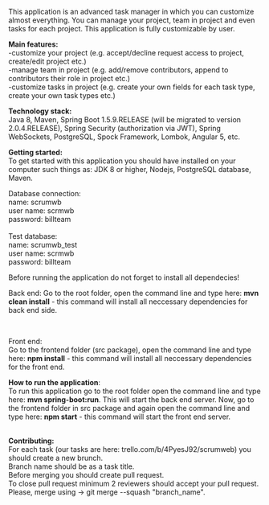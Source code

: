 This application is an advanced task manager in which you can customize almost everything. You can manage your project, team in project and even tasks for each project. This application is fully customizable by user.

**Main features:** <br/>
-customize your project (e.g. accept/decline request access to project, create/edit project etc.)<br/>
-manage team in project (e.g. add/remove contributors, append to contributors their role in project etc.)<br/>
-customize tasks in project (e.g. create your own fields for each task type, create your own task types etc.)<br/>

**Technology stack:**<br/>
Java 8, Maven, Spring Boot 1.5.9.RELEASE (will be migrated to version 2.0.4.RELEASE), Spring Security (authorization via JWT), Spring WebSockets, PostgreSQL, Spock Framework, Lombok, Angular 5, etc.

**Getting started:**<br/>
To get started with this application you should have installed on your computer such things as: JDK 8 or higher, Nodejs, PostgreSQL database, Maven.<br/>

Database connection:<br/>
name: scrumwb<br/>
user name: scrmwb<br/>
password: billteam<br/>
<br/>
Test database:<br/>
name: scrumwb_test<br/>
user name: scrmwb<br/>
password: billteam
<br/>

Before running the application do not forget to install all dependecies!<br/>

Back end:
Go to the root folder, open the command line and type here: **mvn clean install** - this command will install all neccessary dependencies for back end side.

<br/>

Front end:<br/>
Go to the frontend folder (src package), open the command line and type here: **npm install** - this command will install all neccessary dependencies for the front end.

**How to run the application**:<br/>
To run this application go to the root folder open the command line and type here: **mvn spring-boot:run**. This will start the back end server. Now, go to the frontend folder in src package and again open the command line and type here: **npm start** - this command will start the front end server.
<br/>
<br/>

**Contributing:**<br/>
For each task (our tasks are here: trello.com/b/4PyesJ92/scrumweb) you should create a new brunch.<br/>
Branch name should be as a task title.<br/>
Before merging you should create pull request.<br/>
To close pull request minimum 2 reviewers should accept your pull request.<br/>
Please, merge using -> git merge --squash "branch_name".<br/>
